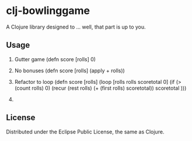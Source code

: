 # clj-bowlinggame

A Clojure library designed to ... well, that part is up to you.

## Usage

1. Gutter game (defn score [rolls] 0)
2. No bonuses (defn score [rolls] (apply + rolls))
3. Refactor to loop
(defn score [rolls] 
  (loop [rolls rolls
         scoretotal 0]
    (if (> (count rolls) 0)
      (recur (rest rolls)
             (+ (first rolls) scoretotal)) 
      scoretotal )))
      
4. 

## License


Distributed under the Eclipse Public License, the same as Clojure.
